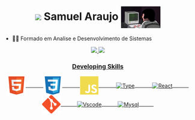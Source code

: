 <h1 align="center"><img src="https://raw.githubusercontent.com/kaueMarques/kaueMarques/master/hi.gif" height="10px"> Samuel Araujo <img src= "https://github.com/samuelaraujoc/samuelaraujoc/blob/main/dormrm.gif" align="center" width="105 " height="58"/> </img> </h1> 
  

* 👨‍🎓 Formado em Analise e Desenvolvimento de Sistemas
     
<div align="center">
  <a href="https://github.com/samuelaraujoc">
  <img height="180em" src="https://github-readme-stats.vercel.app/api?username=samuelaraujoc&show_icons=true&theme=tokyonight&include_all_commits=true&count_private=true"/>
  <img height="180em" src="https://github-readme-stats.vercel.app/api/top-langs/?username=samuelaraujoc&layout=compact&langs_count=7&theme=radical"/>
</div>

### <p align="center" > Developing Skills <br> 
     
<div align="center" >
   <img align="center" alt="HTML" height="50" width="50" src="https://raw.githubusercontent.com/devicons/devicon/master/icons/html5/html5-original.svg">
  &nbsp;&nbsp;&nbsp;&nbsp;&nbsp;&nbsp;&nbsp;&nbsp;&nbsp;&nbsp;
   <img align="center" alt="CSS" height="50" width="50" src="https://raw.githubusercontent.com/devicons/devicon/master/icons/css3/css3-original.svg">
  &nbsp;&nbsp;&nbsp;&nbsp;&nbsp;&nbsp;&nbsp;&nbsp;&nbsp;&nbsp;
   <img align="center" alt="Js" height="50" width="50" src="https://raw.githubusercontent.com/devicons/devicon/master/icons/javascript/javascript-plain.svg">
  &nbsp;&nbsp;&nbsp;&nbsp;&nbsp;&nbsp;&nbsp;&nbsp;&nbsp;&nbsp;
    <img align="center" alt="Type" height="50" width="50" src="https://cdn.jsdelivr.net/gh/devicons/devicon/icons/typescript/typescript-original.svg">
  &nbsp;&nbsp;&nbsp;&nbsp;&nbsp;&nbsp;&nbsp;&nbsp;&nbsp;&nbsp;
     <img align="center" alt="React" height="50" width="50" src="https://cdn.jsdelivr.net/gh/devicons/devicon/icons/react/react-original-wordmark.svg">
  &nbsp;&nbsp;&nbsp;&nbsp;&nbsp;&nbsp;&nbsp;&nbsp;&nbsp;&nbsp; 
  <img align="center" alt="Git" height="50" width="50" src="https://raw.githubusercontent.com/devicons/devicon/master/icons/git/git-original.svg">
  &nbsp;&nbsp;&nbsp;&nbsp;&nbsp;&nbsp;&nbsp;&nbsp;&nbsp;
    <img align="center" alt="Vscode" height="50" width="50" src="https://cdn.jsdelivr.net/gh/devicons/devicon/icons/vscode/vscode-original.svg">
  &nbsp;&nbsp;&nbsp;&nbsp;&nbsp;&nbsp;&nbsp;&nbsp;&nbsp; 
  <img align="center" alt="Mysql" height="120" width="120" src="https://www.vectorlogo.zone/logos/mysql/mysql-official.svg">
  &nbsp;&nbsp;&nbsp;&nbsp;&nbsp;&nbsp;&nbsp;&nbsp;&nbsp; 
</div>
<br>



